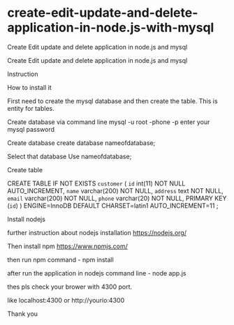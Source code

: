 # create-edit-update-and-delete-application-in-node.js-with-mysql
Create Edit update and delete application in node.js and mysql 

Create Edit update and delete application in node.js and mysql 

Instruction 

How to install it 

First need to create the mysql database and then create the table. This is entity for tables. 

Create database via command line 
mysql -u root -phone -p 
enter your mysql password

Create database 
create database nameofdatabase;

Select that database 
Use nameofdatabase;

Create table 

CREATE TABLE IF NOT EXISTS `customer` (
  `id` int(11) NOT NULL AUTO_INCREMENT,
  `name` varchar(200) NOT NULL,
  `address` text NOT NULL,
  `email` varchar(200) NOT NULL,
  `phone` varchar(20) NOT NULL,
  PRIMARY KEY (`id`)
) ENGINE=InnoDB  DEFAULT CHARSET=latin1 AUTO_INCREMENT=11 ;


Install nodejs 

further instruction about nodejs installation https://nodejs.org/

Then install npm https://www.npmjs.com/

then run npm command - npm install 

after run the application in nodejs command line - node app.js

thes pls check your brower with 4300 port. 

like localhost:4300 or http://yourio:4300

Thank you 

